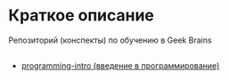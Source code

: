 # Краткое описание
Репозиторий (конспекты) по обучению в Geek Brains

## 

* [programming-intro (введение в программирование)](01-quarter/01-programming-intro/README.md)

